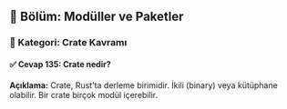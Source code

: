 ## 📘 Bölüm: Modüller ve Paketler  
### 🔹 Kategori: Crate Kavramı  
#### ✅ Cevap 135: Crate nedir?

**Açıklama:**
Crate, Rust'ta derleme birimidir. İkili (binary) veya kütüphane olabilir. Bir crate birçok modül içerebilir.
